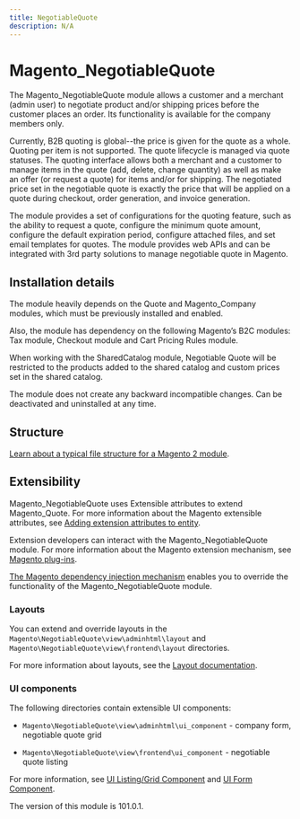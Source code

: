 ```yaml
---
title: NegotiableQuote
description: N/A
---
```


# Magento_NegotiableQuote

The Magento_NegotiableQuote module allows a customer and a merchant (admin user) to negotiate product and/or shipping prices before the customer places an order. Its functionality is available for the company members only.

Currently, B2B quoting is global--the price is given for the quote as a whole. Quoting per item is not supported. The quote lifecycle is managed via quote statuses. The quoting interface allows both a merchant and a customer to manage items in the quote (add, delete, change quantity) as well as make an offer (or request a quote) for items and/or for shipping. The negotiated price set in the negotiable quote is exactly the price that will be applied on a quote during checkout, order generation, and invoice generation.

The module provides a set of configurations for the quoting feature, such as the ability to request a quote, configure the minimum quote amount, configure the default expiration period, configure attached files, and set email templates for quotes. The module provides web APIs and can be integrated with 3rd party solutions to manage negotiable quote in Magento.

## Installation details

The module heavily depends on the Quote and Magento_Company modules, which must be previously installed and enabled.

Also, the module has dependency on the following Magento’s B2C modules: Tax module, Checkout module and Cart Pricing Rules module.

When working with the SharedCatalog module, Negotiable Quote will be restricted to the products added to the shared catalog and custom prices set in the shared catalog.

The module does not create any backward incompatible changes. Can be deactivated and uninstalled at any time.

## Structure

[Learn about a typical file structure for a Magento 2 module](https://developer.adobe.com/commerce/php/development/build/component-file-structure/).

## Extensibility

Magento_NegotiableQuote uses Extensible attributes to extend Magento_Quote. For more information about the Magento extensible attributes, see [Adding extension attributes to entity](https://developer.adobe.com/commerce/php/development/components/add-attributes/).

Extension developers can interact with the Magento_NegotiableQuote module. For more information about the Magento extension mechanism, see [Magento plug-ins](https://developer.adobe.com/commerce/php/development/components/plugins/).

[The Magento dependency injection mechanism](https://developer.adobe.com/commerce/php/development/components/dependency-injection/) enables you to override the functionality of the Magento_NegotiableQuote module.

### Layouts

You can extend and override layouts in the `Magento\NegotiableQuote\view\adminhtml\layout` and `Magento\NegotiableQuote\view\frontend\layout` directories.

For more information about layouts, see the [Layout documentation](https://developer.adobe.com/commerce/frontend-core/guide/layouts/).

### UI components

The following directories contain extensible UI components:

* `Magento\NegotiableQuote\view\adminhtml\ui_component` -  company form, negotiable quote grid

* `Magento\NegotiableQuote\view\frontend\ui_component` - negotiable quote listing

For more information, see [UI Listing/Grid Component](https://developer.adobe.com/commerce/frontend-core/ui-components/components/listing-grid/) and [UI Form Component](https://developer.adobe.com/commerce/frontend-core/ui-components/components/form/).

<InlineAlert slots="text" />
The version of this module is 101.0.1.
